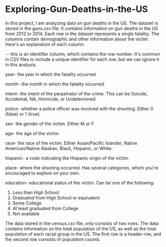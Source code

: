 # Exploring-Gun-Deaths-in-the-US
In this project, I am analyzing data on gun deaths in the US. 
The dataset is stored in the guns.csv file. It contains information on gun deaths in the US from 2012 to 2014. Each row in the dataset represents a single fatality. The columns contain demographic and other information about the victim.
 Here's an explanation of each column:

-- this is an identifier column, which contains the row number. It's common in CSV files to include a unique identifier for each row, but we can ignore it in this analysis.

year- the year in which the fatality occurred.

month- the month in which the fatality occurred.

intent- the intent of the perpetrator of the crime. This can be Suicide, Accidental, NA, Homicide, or Undetermined.

police- whether a police officer was involved with the shooting. Either 0 (false) or 1 (true).

sex- the gender of the victim. Either M or F.

age- the age of the victim.

race- the race of the victim. Either Asian/Pacific Islander, Native American/Native Alaskan, Black, Hispanic, or White.

hispanic- a code indicating the Hispanic origin of the victim.

place- where the shooting occurred. Has several categories, which you're encouraged to explore on your own.

education- educational status of the victim. Can be one of the following:
1. Less than High School
2. Graduated from High School or equivalent
3. Some College
4. At least graduated from College
5. Not available

The data stored in the census.csv file, only consists of two rows. The data contains information on the total population of the US, as well as the total population of each racial group in the US.  The first row is a header row, and the second row consists of population counts.
